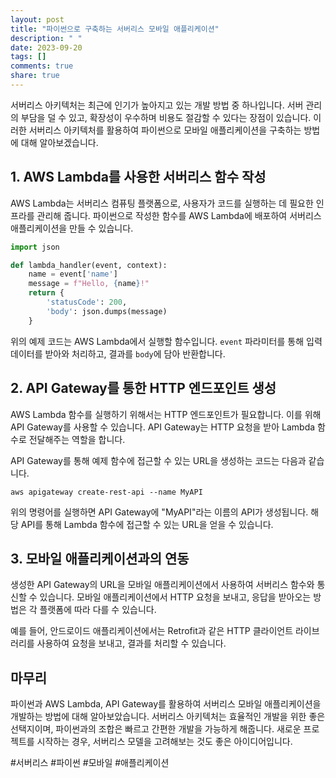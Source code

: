 ```yaml
---
layout: post
title: "파이썬으로 구축하는 서버리스 모바일 애플리케이션"
description: " "
date: 2023-09-20
tags: []
comments: true
share: true
---
```


서버리스 아키텍처는 최근에 인기가 높아지고 있는 개발 방법 중 하나입니다. 서버 관리의 부담을 덜 수 있고, 확장성이 우수하며 비용도 절감할 수 있다는 장점이 있습니다. 이러한 서버리스 아키텍처를 활용하여 파이썬으로 모바일 애플리케이션을 구축하는 방법에 대해 알아보겠습니다.

## 1. AWS Lambda를 사용한 서버리스 함수 작성

AWS Lambda는 서버리스 컴퓨팅 플랫폼으로, 사용자가 코드를 실행하는 데 필요한 인프라를 관리해 줍니다. 파이썬으로 작성한 함수를 AWS Lambda에 배포하여 서버리스 애플리케이션을 만들 수 있습니다.

```python
import json

def lambda_handler(event, context):
    name = event['name']
    message = f"Hello, {name}!"
    return {
        'statusCode': 200,
        'body': json.dumps(message)
    }
```

위의 예제 코드는 AWS Lambda에서 실행할 함수입니다. `event` 파라미터를 통해 입력 데이터를 받아와 처리하고, 결과를 `body`에 담아 반환합니다.

## 2. API Gateway를 통한 HTTP 엔드포인트 생성

AWS Lambda 함수를 실행하기 위해서는 HTTP 엔드포인트가 필요합니다. 이를 위해 API Gateway를 사용할 수 있습니다. API Gateway는 HTTP 요청을 받아 Lambda 함수로 전달해주는 역할을 합니다.

API Gateway를 통해 예제 함수에 접근할 수 있는 URL을 생성하는 코드는 다음과 같습니다.

```
aws apigateway create-rest-api --name MyAPI
```

위의 명령어를 실행하면 API Gateway에 "MyAPI"라는 이름의 API가 생성됩니다. 해당 API를 통해 Lambda 함수에 접근할 수 있는 URL을 얻을 수 있습니다.

## 3. 모바일 애플리케이션과의 연동

생성한 API Gateway의 URL을 모바일 애플리케이션에서 사용하여 서버리스 함수와 통신할 수 있습니다. 모바일 애플리케이션에서 HTTP 요청을 보내고, 응답을 받아오는 방법은 각 플랫폼에 따라 다를 수 있습니다.

예를 들어, 안드로이드 애플리케이션에서는 Retrofit과 같은 HTTP 클라이언트 라이브러리를 사용하여 요청을 보내고, 결과를 처리할 수 있습니다.

## 마무리

파이썬과 AWS Lambda, API Gateway를 활용하여 서버리스 모바일 애플리케이션을 개발하는 방법에 대해 알아보았습니다. 서버리스 아키텍처는 효율적인 개발을 위한 좋은 선택지이며, 파이썬과의 조합은 빠르고 간편한 개발을 가능하게 해줍니다. 새로운 프로젝트를 시작하는 경우, 서버리스 모델을 고려해보는 것도 좋은 아이디어입니다.

#서버리스 #파이썬 #모바일 #애플리케이션